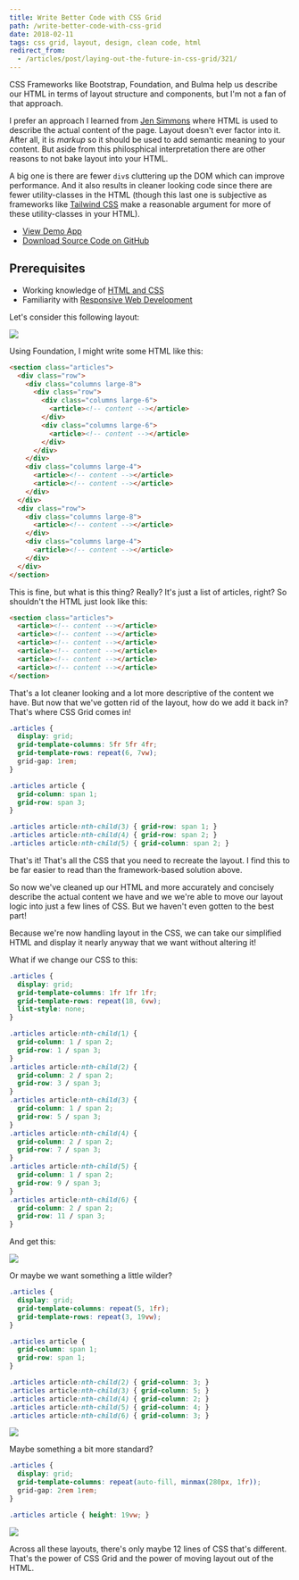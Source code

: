 ```yaml
---
title: Write Better Code with CSS Grid
path: /write-better-code-with-css-grid
date: 2018-02-11
tags: css grid, layout, design, clean code, html
redirect_from:
  - /articles/post/laying-out-the-future-in-css-grid/321/
---
```


CSS Frameworks like Bootstrap, Foundation, and Bulma help us describe our HTML in terms of layout structure and components, but I'm not a fan of that approach.

I prefer an approach I learned from [Jen Simmons](https://www.youtube.com/watch?v=qNtJ5p3h2A4) where HTML is used to describe the actual content of the page. Layout doesn't ever factor into it. After all, it is *markup* so it should be used to add semantic meaning to your content. But aside from this philosphical interpretation there are other reasons to not bake layout into your HTML.

A big one is there are fewer `div`s cluttering up the DOM which can improve performance. And it also results in cleaner looking code since there are fewer utility-classes in the HTML (though this last one is subjective as frameworks like [Tailwind CSS](https://tailwindcss.com/) make a reasonable argument for more of these utility-classes in your HTML).

* [View Demo App](https://ui-playground-grid-demo.glitch.me/)
* [Download Source Code on GitHub](https://github.com/arkmuntasser/css-grid-demos)

## Prerequisites

* Working knowledge of [HTML and CSS](https://internetingishard.com/html-and-css/)
* Familiarity with [Responsive Web Development](https://www.smashingmagazine.com/2011/01/guidelines-for-responsive-web-design/)

Let's consider this following layout:

![](https://cms.arkmuntasser.com/wp-content/uploads/2018/07/1_UNxHl5_hxUI9RInGuiNvLg.png)

Using Foundation, I might write some HTML like this:

```html
<section class="articles">
  <div class="row">
    <div class="columns large-8">
      <div class="row">
        <div class="columns large-6">
          <article><!-- content --></article>
        </div>
        <div class="columns large-6">
          <article><!-- content --></article>
        </div>
      </div>
    </div>
    <div class="columns large-4">
      <article><!-- content --></article>
      <article><!-- content --></article>
    </div>
  </div>
  <div class="row">
    <div class="columns large-8">
      <article><!-- content --></article>
    </div>
    <div class="columns large-4">
      <article><!-- content --></article>
    </div>
  </div>
</section>
```

This is fine, but what is this thing? Really? It's just a list of articles, right? So shouldn't the HTML just look like this:

```html
<section class="articles">
  <article><!-- content --></article>
  <article><!-- content --></article>
  <article><!-- content --></article>
  <article><!-- content --></article>
  <article><!-- content --></article>
  <article><!-- content --></article>
</section>
```

That's a lot cleaner looking and a lot more descriptive of the content we have. But now that we've gotten rid of the layout, how do we add it back in? That's where CSS Grid comes in!

```css
.articles {
  display: grid;
  grid-template-columns: 5fr 5fr 4fr;
  grid-template-rows: repeat(6, 7vw);
  grid-gap: 1rem;
}

.articles article {
  grid-column: span 1;
  grid-row: span 3;
}

.articles article:nth-child(3) { grid-row: span 1; }
.articles article:nth-child(4) { grid-row: span 2; }
.articles article:nth-child(5) { grid-column: span 2; }
```

That's it! That's all the CSS that you need to recreate the layout. I find this to be far easier to read than the framework-based solution above.

So now we've cleaned up our HTML and more accurately and concisely describe the actual content we have and we we're able to move our layout logic into just a few lines of CSS. But we haven't even gotten to the best part!

Because we're now handling layout in the CSS, we can take our simplified HTML and display it nearly anyway that we want without altering it!

What if we change our CSS to this:

```css
.articles {
  display: grid;
  grid-template-columns: 1fr 1fr 1fr;
  grid-template-rows: repeat(18, 6vw);
  list-style: none;
}

.articles article:nth-child(1) {
  grid-column: 1 / span 2;
  grid-row: 1 / span 3;
}
.articles article:nth-child(2) {
  grid-column: 2 / span 2;
  grid-row: 3 / span 3;
}
.articles article:nth-child(3) {
  grid-column: 1 / span 2;
  grid-row: 5 / span 3;
}
.articles article:nth-child(4) {
  grid-column: 2 / span 2;
  grid-row: 7 / span 3;
}
.articles article:nth-child(5) {
  grid-column: 1 / span 2;
  grid-row: 9 / span 3;
}
.articles article:nth-child(6) {
  grid-column: 2 / span 2;
  grid-row: 11 / span 3;
}
```

And get this:

![](https://cms.arkmuntasser.com/wp-content/uploads/2018/07/1_Ql1Qe8Wwxwc6mpNcPb0KZg.png)

Or maybe we want something a little wilder?

```css
.articles {
  display: grid;
  grid-template-columns: repeat(5, 1fr);
  grid-template-rows: repeat(3, 19vw);
}

.articles article {
  grid-column: span 1;
  grid-row: span 1;
}

.articles article:nth-child(2) { grid-column: 3; }
.articles article:nth-child(3) { grid-column: 5; }
.articles article:nth-child(4) { grid-column: 2; }
.articles article:nth-child(5) { grid-column: 4; }
.articles article:nth-child(6) { grid-column: 3; }
```

![](https://cms.arkmuntasser.com/wp-content/uploads/2018/07/1_Ysy7Ooi_8bGrRKKB5kuGsg.png)

Maybe something a bit more standard?

```css
.articles {
  display: grid;
  grid-template-columns: repeat(auto-fill, minmax(280px, 1fr));
  grid-gap: 2rem 1rem;
}

.articles article { height: 19vw; }
```

![](https://cms.arkmuntasser.com/wp-content/uploads/2018/07/1_h33rpmG7dEMBq8rCwf5HHw.png)

Across all these layouts, there's only maybe 12 lines of CSS that's different. That's the power of CSS Grid and the power of moving layout out of the HTML.
